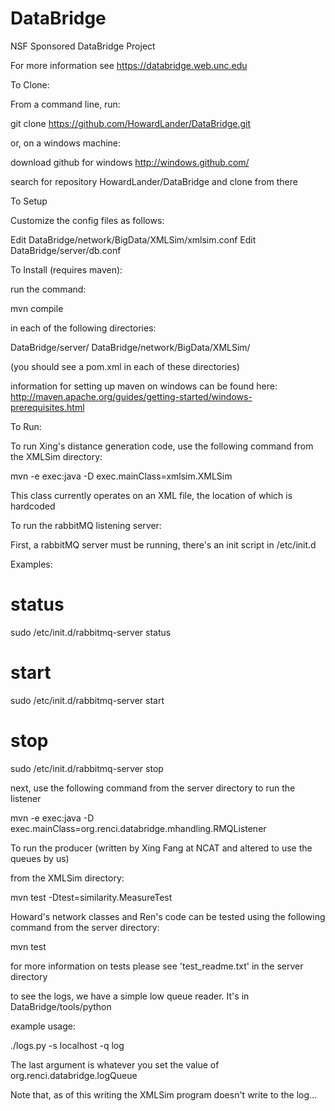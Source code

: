 DataBridge
==========

NSF Sponsored DataBridge Project

For more information see https://databridge.web.unc.edu

To Clone:

From a command line, run:

git clone https://github.com/HowardLander/DataBridge.git

or, on a windows machine:

download github for windows
http://windows.github.com/

search for repository HowardLander/DataBridge and clone from there

To Setup

Customize the config files as follows:

Edit DataBridge/network/BigData/XMLSim/xmlsim.conf
Edit DataBridge/server/db.conf

To Install (requires maven):

run the command:

mvn compile

in each of the following directories:

DataBridge/server/
DataBridge/network/BigData/XMLSim/

(you should see a pom.xml in each of these directories)

information for setting up maven on windows can be found here:
http://maven.apache.org/guides/getting-started/windows-prerequisites.html


To Run:

To run Xing's distance generation code, use the following command from the XMLSim directory:

mvn -e exec:java -D exec.mainClass=xmlsim.XMLSim

This class currently operates on an XML file, the location of which is hardcoded

To run the rabbitMQ listening server:

First, a rabbitMQ server must be running, there's an init script in /etc/init.d

Examples:

# status
sudo /etc/init.d/rabbitmq-server status

# start 
sudo /etc/init.d/rabbitmq-server start

# stop 
sudo /etc/init.d/rabbitmq-server stop

next, use the following command from the server directory to run the listener

mvn -e exec:java -D exec.mainClass=org.renci.databridge.mhandling.RMQListener


To run the producer (written by Xing Fang at NCAT and altered to use the queues by us)

from the XMLSim directory:

mvn test -Dtest=similarity.MeasureTest

Howard's network classes and Ren's code can be tested using the following command from the server directory:

mvn test

for more information on tests please see 'test_readme.txt' in the server directory

to see the logs, we have a simple low queue reader.  It's in DataBridge/tools/python

example usage:

./logs.py -s localhost -q log

The last argument is whatever you set the value of org.renci.databridge.logQueue 

Note that, as of this writing the XMLSim program doesn't write to the log...
